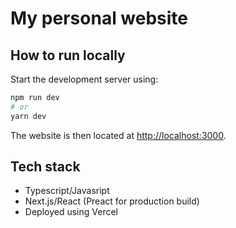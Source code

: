 # My personal website

## How to run locally

Start the development server using:

```bash
npm run dev
# or
yarn dev
```

The website is then located at [http://localhost:3000](http://localhost:3000).

## Tech stack

* Typescript/Javasript
* Next.js/React (Preact for production build)
* Deployed using Vercel
